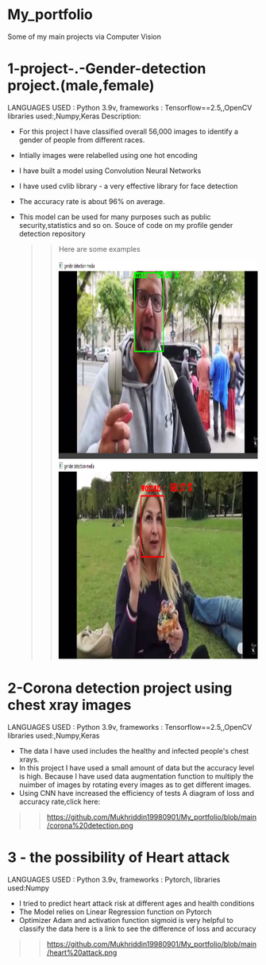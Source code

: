 # My_portfolio
Some of my main projects via Computer Vision

# 1-project-.-Gender-detection project.(male,female)
LANGUAGES USED : Python 3.9v,
frameworks : Tensorflow==2.5,,OpenCV
libraries used:,Numpy,Keras
Description:
- For this project I have classified overall 56,000 images to identify a gender of people from different races.
- Intially images were relabelled using one hot encoding
- I have built a model using Convolution Neural Networks
- I have used cvlib library - a very effective library for face detection
- The accuracy rate is about 96% on average.
- This model can be used for many purposes such as public security,statistics and so on.
Souce of code on my profile gender detection repository
   
   >> Here are some examples 
   >> 
   >> <img src="https://github.com/Mukhriddin19980901/My_portfolio/blob/main/man.png?raw=" width="600" height="400" />
   >> <img src="https://github.com/Mukhriddin19980901/My_portfolio/blob/main/women2.png?raw=true" width="600" height="400" /> 
  

    

# 2-Corona detection project using chest xray images
  LANGUAGES USED : Python 3.9v,
  frameworks : Tensorflow==2.5,,OpenCV
  libraries used:,Numpy,Keras
 - The data I have used includes the healthy and infected people's chest xrays.
 - In this project I have used a small amount of data but the accuracy level is high.
  Because I have used data augmentation function to multiply the nuimber of images by 
  rotating every images as to get  different images.
 - Using CNN have increased the efficiency of tests
 A diagram of loss and accuracy rate,click here: 
 >> https://github.com/Mukhriddin19980901/My_portfolio/blob/main/corona%20detection.png
# 3 - the possibility of Heart attack
 LANGUAGES USED : Python 3.9v,
 frameworks : Pytorch,
 libraries used:Numpy
 - I tried to predict heart attack risk at  different ages and health conditions
 - The Model relies on Linear Regression function on Pytorch
 - Optimizer Adam and activation function sigmoid is very helpful to classify the data
 here is a link to see the difference of loss and accuracy
 >> https://github.com/Mukhriddin19980901/My_portfolio/blob/main/heart%20attack.png

